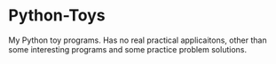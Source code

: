 # Python-Toys
My Python toy programs. Has no real practical applicaitons, other than some interesting programs and some practice problem solutions.
